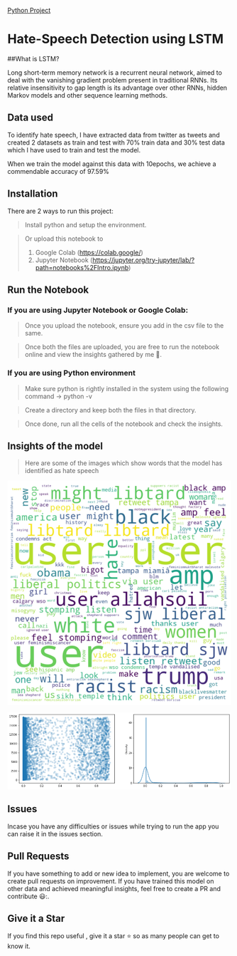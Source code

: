[Python Project](https://www.python.org/downloads/)  

# Hate-Speech Detection using LSTM

##What is LSTM?

Long short-term memory network is a recurrent neural network, aimed to deal with the vanishing gradient problem present in traditional RNNs. Its relative insensitivity to gap length is its advantage over other RNNs, hidden Markov models and other sequence learning methods.


## Data used

To identify hate speech, I have extracted data from twitter as tweets and created 2 datasets as train and test with 70% train data and 30% test data which I have used to train and test the model.

When we train the model against this data with 10epochs, we achieve a commendable accuracy of 97.59%


## Installation  

There are 2 ways to run this project:
  
> Install python and setup the environment.

> Or upload this notebook to 
> 1. Google Colab (https://colab.google/) 
> 2. Jupyter Notebook (https://jupyter.org/try-jupyter/lab/?path=notebooks%2FIntro.ipynb)

  

## Run the Notebook

  

### If you are using Jupyter Notebook or Google Colab:

  

> Once you upload the notebook, ensure you add in the csv file to the same.

  

> Once both the files are uploaded, you are free to run the notebook online and view the insights gathered by me :star_struck:.

  

### If you are using Python environment

  

> Make sure python is rightly installed in the system using the following command -> python -v

  

> Create a directory and keep both the files in that directory.

  

> Once done, run all the cells of the notebook and check the insights.

  
## Insights of the model

> Here are some of the images which show words that the model has identified as hate speech

![lstm-output-images](./images/image.png)

![image-of-predicted-output](./images/output_image.png)


## Issues

  

Incase you have any difficulties or issues while trying to run the app you can raise it in the issues section.

  

## Pull Requests

  

If you have something to add or new idea to implement, you are welcome to create pull requests on improvement. If you have trained this model on other data and achieved meaningful insights, feel free to create a PR and contribute 😃:.

  

## Give it a Star

  

If you find this repo useful , give it a star :star: so as many people can get to know it.

